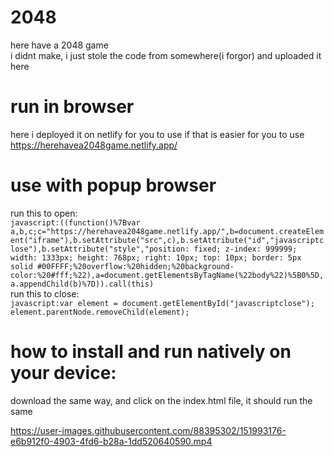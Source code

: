 # 2048  
here have a 2048 game  
i didnt make, i just stole the code from somewhere(i forgor) and uploaded it here  
  
# run in browser
here i deployed it on netlify for you to use if that is easier for you to use  
https://herehavea2048game.netlify.app/

# use with popup browser  
run this to open:  
```javascript:((function()%7Bvar a,b,c;c="https://herehavea2048game.netlify.app/",b=document.createElement("iframe"),b.setAttribute("src",c),b.setAttribute("id","javascriptclose"),b.setAttribute("style","position: fixed; z-index: 999999; width: 1333px; height: 768px; right: 10px; top: 10px; border: 5px solid #00FFFF;%20overflow:%20hidden;%20background-color:%20#fff;%22),a=document.getElementsByTagName(%22body%22)%5B0%5D,a.appendChild(b)%7D)).call(this)```  
run this to close:  
```javascript:var element = document.getElementById("javascriptclose"); element.parentNode.removeChild(element);```  
  
# how to install and run natively on your device:  
download the same way, and click on the index.html file, it should run the same

https://user-images.githubusercontent.com/88395302/151993176-e6b912f0-4903-4fd6-b28a-1dd520640590.mp4
